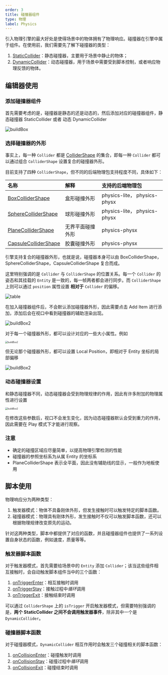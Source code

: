 ```yaml
---
order: 3
title: 碰撞器组件 
type: 物理
label: Physics
---
```


引入物理引擎的最大好处是使得场景中的物体拥有了物理响应。碰撞器在引擎中属于组件。在使用前，我们需要先了解下碰撞器的类型：

1. [StaticCollider](${api}core/StaticCollider)：静态碰撞器，主要用于场景中静止的物体；
2. [DynamicCollider](${api}core/DynamicCollider)：动态碰撞器，用于场景中需要受到脚本控制，或者响应物理反馈的物体。

## 编辑器使用

### 添加碰撞器组件

首先需要考虑的是，碰撞器是静态的还是动态的，然后添加对应的碰撞器组件，静态碰撞器 StaticCollider 或者 动态 DynamicCollider

![buildBox](https://mdn.alipayobjects.com/huamei_vvspai/afts/img/A*ha7AS4lbXvsAAAAAAAAAAAAADsqFAQ/original)

### 选择碰撞器的外形

事实上，每一种 `Collider` 都是 [ColliderShape](${api}core/ColliderShape) 的集合，即每一种 `Collider` 都可以通过组合 `ColliderShape` 设置复合的碰撞器外形。

目前支持了四种 `ColliderShape`，但不同的后端物理包支持程度不同，具体如下：

| 名称 | 解释       | 支持的后端物理包                    |
| :--- |:---------|:----------------------------|
| [BoxColliderShape](${api}core/BoxColliderShape) | 盒形碰撞外形   | physics-lite， physics-physx |
| [SphereColliderShape](${api}core/SphereColliderShape) | 球形碰撞外形   | physics-lite， physics-physx |
| [PlaneColliderShape](${api}core/PlaneColliderShape) | 无界平面碰撞外形 | physics-physx               |
| [CapsuleColliderShape](${api}core/CapsuleColliderShape) | 胶囊碰撞外形   | physics-physx               |

引擎支持复合的碰撞器外形，也就是说，碰撞器本身可以由 BoxColliderShape，SphereColliderShape，CapsuleColliderShape 复合而成。

这里特别强调的是 `Collider` 与 `ColliderShape` 的位置关系。每一个 `Collider` 的姿态和其挂载的 `Entity` 是一致的，每一帧两者都会进行同步。而 `ColliderShape` 上则可以通过 `position` 属性设置 **相对于** `Collider` 的偏移。

![table](https://mdn.alipayobjects.com/huamei_vvspai/afts/img/A*erlGRKk7dNMAAAAAAAAAAAAADsqFAQ/original)

在加入碰撞器组件后，不会默认添加碰撞器外形，因此需要点击 Add Item 进行添加，添加后会在视口中看到碰撞器的辅助渲染出现。

![buildBox2](https://mdn.alipayobjects.com/huamei_vvspai/afts/img/A*2iyJQYNc7ZQAAAAAAAAAAAAADsqFAQ/original)

对于每一个碰撞器外形，都可以设计对应的一些大小属性。例如

<img src="https://mdn.alipayobjects.com/huamei_vvspai/afts/img/A*miQpS5GQ6x8AAAAAAAAAAAAADsqFAQ/original" alt="buildBox2" style="zoom:50%;" />

但无论那个碰撞器外形，都可以设置 Local Position，即相对于 Entity 坐标的局部偏移

![buildBox2](https://mdn.alipayobjects.com/huamei_vvspai/afts/img/A*_vceQ529MJIAAAAAAAAAAAAADsqFAQ/original)

### 动态碰撞器设置
和静态碰撞器不同，动态碰撞器会受到物理规律的作用，因此有许多附加的物理属性进行设置

<img src="https://mdn.alipayobjects.com/huamei_vvspai/afts/img/A*bUd8RIXCuXgAAAAAAAAAAAAADsqFAQ/original" alt="buildBox2" style="zoom:50%;" />

在修改这些参数后，视口不会发生变化，因为动态碰撞器默认会受到重力的作用，因此需要在 Play 模式下才能进行观察。

### 注意
- 确定的碰撞区域应尽量简单，以提高物理引擎检测的性能
- 碰撞器的参照坐标系为从属 Entity 的坐标系
- PlaneColliderShape 表示全平面，因此没有辅助线的显示，一般作为地板使用

## 脚本使用

物理响应分为两种类型：

1. 触发器模式：物体不具备刚体外形，但发生接触时可以触发特定的脚本函数。
2. 碰撞器模式：物理具有刚体外形，发生接触时不仅可以触发脚本函数，还可以根据物理规律改变原先的运动。

针对这两种类型，脚本中都提供了对应的函数，并且碰撞器组件也提供了一系列设置自身状态的函数，例如速度，质量等等。

### 触发器脚本函数

对于触发器模式，首先需要给场景中的 `Entity` 添加 `Collider`；该当这些组件相互接触时，会自动触发脚本组件当中的三个函数：

1. [onTriggerEnter](${docs}script#组件生命周期函数#ontriggerenter)：相互接触时调用
2. [onTriggerStay](${docs}script#组件生命周期函数#ontriggerstay)：接触过程中*循环*调用
3. [onTriggerExit](${docs}script#组件生命周期函数#ontriggerexit)：接触结束时调用

可以通过 `ColliderShape` 上的 `isTrigger` 开启触发器模式，但需要特别强调的是，**两个 StaticCollider 之间不会调用触发器事件**，除非其中一个是 `DynamicCollider`。

<playground src="physx-collision-detection.ts"></playground>

### 碰撞器脚本函数

对于碰撞器模式，`DynamicCollider` 相互作用时会触发三个碰撞相关的脚本函数：
1. [onCollisionEnter](${docs}script#组件生命周期函数#oncollisionenter)：碰撞触发时调用
2. [onCollisionStay](${docs}script#组件生命周期函数#oncollisionstay)：碰撞过程中*循环*调用
3. [onCollisionExit](${docs}script#组件生命周期函数#oncollisionexit)：碰撞结束时调用

<playground src="physx-compound.ts"></playground>